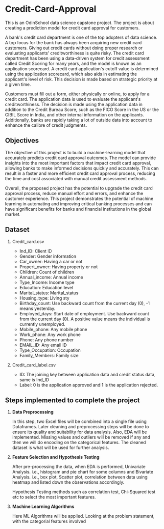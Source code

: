 # Credit-Card-Approval
This is an OdinSchool data science capstone project. The project is about creating a prediction model for credit card approval for customers.

A bank's credit card department is one of the top adopters of data science. A top focus for the bank has always been acquiring new credit card customers. Giving out credit cards without doing proper research or evaluating applicants' creditworthiness is quite risky. The credit card department has been using a data-driven system for credit assessment called Credit Scoring for many years, and the model is known as an application scorecard. A credit card application's cutoff value is determined using the application scorecard, which also aids in estimating the applicant's level of risk. This decision is made based on strategic priority at a given time.

Customers must fill out a form, either physically or online, to apply for a credit card. The application data is used to evaluate the applicant's creditworthiness. The decision is made using the application data in addition to the Credit Bureau Score, such as the FICO Score in the US or the CIBIL Score in India, and other internal information on the applicants. Additionally, banks are rapidly taking a lot of outside data into account to enhance the calibre of credit judgments.

## Objectives
The objective of this project is to build a machine-learning model that accurately predicts credit card approval outcomes. The model can provide insights into the most important factors that impact credit card approval, allowing banks to make informed decisions quickly and accurately. This can result in a faster and more efficient credit card approval process, reducing the time and cost associated with manual credit assessment methods.

Overall, the proposed project has the potential to upgrade the credit card approval process, reduce manual effort and errors, and enhance the customer experience. This project demonstrates the potential of machine learning in automating and improving critical banking processes and can have significant benefits for banks and financial institutions in the global market.

## Dataset
1. Credit_card.csv  
   - Ind_ID: Client ID
   - Gender: Gender information
   - Car_owner: Having a car or not
   - Propert_owner: Having property or not
   - Children: Count of children
   - Annual_income: Annual income
   - Type_Income: Income type
   - Education: Education level
   - Marital_status: Marital_status
   - Housing_type: Living sty
   - Birthday_count: Use backward count from the current day (0), -1 means yesterday.
   - Employed_days: Start date of employment. Use backward count from the current day (0). A positive value means the individual is currently unemployed.
   - Mobile_phone: Any mobile phone
   - Work_phone: Any work phone
   - Phone: Any phone number
   - EMAIL_ID: Any email ID
   - Type_Occupation: Occupation
   - Family_Members: Family size

2. Credit_card_label.csv
   - ID: The joining key between application data and credit status data, same is Ind_ID
   - Label: 0 is the application approved and 1 is the application rejected.


## Steps implemented to complete the project
1. **Data Preprocessing**

   In this step, two Excel files will be combined into a single file using Dataframes. Later cleaning and preprocessing steps will be done to ensure its quality and suitability for data analysis. Also, EDA will be implemented. Missing values and outliers will be removed if any and then we will do encoding on the categorical features. The cleaned dataset is what will be used for further analysis.

2. **Feature Selection and Hypothesis Testing**

   After pre-processing the data, when EDA is performed, Univariate Analysis. i.e., histogram and pie chart for some columns and Bivariate Analysis. i.e., box plot, Scatter plot, correlation between data using heatmap and listed down the observations accordingly.

   Hypothesis Testing methods such as correlation test, Chi-Squared test etc to select the most important features.
   
4. **Machine Learning Algorithms**

   Here ML Algorithms will be applied. Looking at the problem statement, with the categorial features involved 
